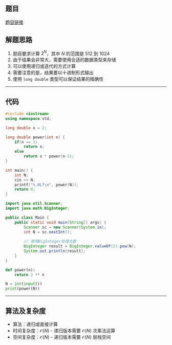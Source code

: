 ## 题目
[题目链接](https://www.nowcoder.com/practice/e9a4919b8848451d9aff81e3cdd133b1?tpId=182&tqId=247558&sourceUrl=/exam/oj&channenl=wgithub&fromPut=wgithub)

## 解题思路

1. 题目要求计算 $2^N$，其中 $N$ 的范围是 $512$ 到 $1024$
2. 由于结果会非常大，需要使用合适的数据类型来存储
3. 可以使用递归或迭代的方式计算
4. 需要注意的是，结果要以十进制形式输出
5. 使用 `long double` 类型可以保证结果的精确性

---

## 代码

```cpp []
#include <iostream>
using namespace std;

long double x = 2;

long double power(int n) {
    if(n == 1)
        return x;
    else
        return x * power(n-1);
}

int main() {
    int N;
    cin >> N;
    printf("%.0Lf\n", power(N));
    return 0;
}
```

```java []
import java.util.Scanner;
import java.math.BigInteger;

public class Main {
    public static void main(String[] args) {
        Scanner sc = new Scanner(System.in);
        int N = sc.nextInt();
        
        // 使用BigInteger处理大数
        BigInteger result = BigInteger.valueOf(2).pow(N);
        System.out.println(result);
    }
}
```

```python []
def power(n):
    return 2 ** n

N = int(input())
print(power(N))
```

---

## 算法及复杂度
- 算法：递归或直接计算
- 时间复杂度：$\mathcal{O}(N)$ - 递归版本需要 $\mathcal{O}(N)$ 次乘法运算
- 空间复杂度：$\mathcal{O}(N)$ - 递归版本需要 $\mathcal{O}(N)$ 层栈空间